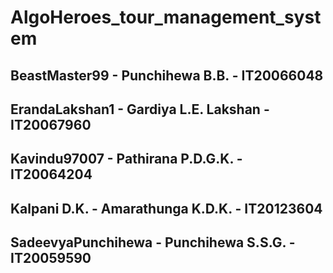 # AlgoHeroes_tour_management_system
## BeastMaster99 - Punchihewa B.B. - IT20066048
## ErandaLakshan1 - Gardiya L.E. Lakshan - IT20067960
## Kavindu97007 - Pathirana P.D.G.K. - IT20064204
## Kalpani D.K. - Amarathunga K.D.K. - IT20123604
## SadeevyaPunchihewa - Punchihewa S.S.G. - IT20059590
